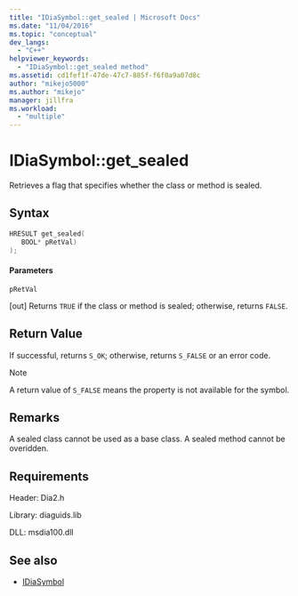 ```yaml
---
title: "IDiaSymbol::get_sealed | Microsoft Docs"
ms.date: "11/04/2016"
ms.topic: "conceptual"
dev_langs:
  - "C++"
helpviewer_keywords:
  - "IDiaSymbol::get_sealed method"
ms.assetid: cd1fef1f-47de-47c7-885f-f6f0a9a07d8c
author: "mikejo5000"
ms.author: "mikejo"
manager: jillfra
ms.workload:
  - "multiple"
---
```

# IDiaSymbol::get_sealed
Retrieves a flag that specifies whether the class or method is sealed.

## Syntax

```C++
HRESULT get_sealed( 
   BOOL* pRetVal)
);
```

#### Parameters
 `pRetVal`

[out] Returns `TRUE` if the class or method is sealed; otherwise, returns `FALSE`.

## Return Value
 If successful, returns `S_OK`; otherwise, returns `S_FALSE` or an error code.

> [!NOTE]
> A return value of `S_FALSE` means the property is not available for the symbol.

## Remarks
 A sealed class cannot be used as a base class. A sealed method cannot be overidden.

## Requirements
 Header: Dia2.h

 Library: diaguids.lib

 DLL: msdia100.dll

## See also
- [IDiaSymbol](../../debugger/debug-interface-access/idiasymbol.md)